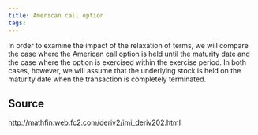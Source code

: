 ```yaml
---
title: American call option
tags: 
---
```


In order to examine the impact of the relaxation of terms, we will compare the case where the American call option is held until the maturity date and the case where the option is exercised within the exercise period. In both cases, however, we will assume that the underlying stock is held on the maturity date when the transaction is completely terminated.

## Source
http://mathfin.web.fc2.com/deriv2/imi_deriv202.html